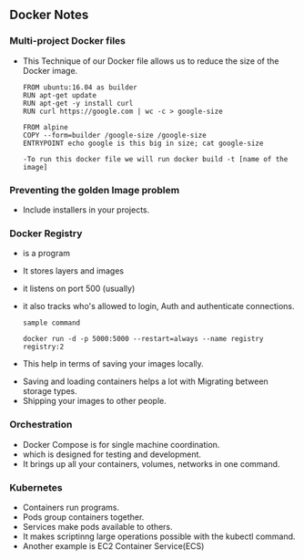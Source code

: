 ## Docker Notes

### Multi-project Docker files

- This Technique of our Docker file allows us to reduce the size of the Docker
  image.

  ```
  FROM ubuntu:16.04 as builder
  RUN apt-get update
  RUN apt-get -y install curl
  RUN curl https://google.com | wc -c > google-size

  FROM alpine
  COPY --form=builder /google-size /google-size
  ENTRYPOINT echo google is this big in size; cat google-size

  -To run this docker file we will run docker build -t [name of the image]
  ```

### Preventing the golden Image problem

- Include installers in your projects.

### Docker Registry

- is a program
- It stores layers and images
- it listens on port 500 (usually)
- it also tracks who's allowed to login, Auth and authenticate connections.

  ```
  sample command

  docker run -d -p 5000:5000 --restart=always --name registry registry:2
  ```

* This help in terms of saving your images locally.

- Saving and loading containers helps a lot with Migrating between storage types.
- Shipping your images to other people.

### Orchestration

- Docker Compose is for single machine coordination.
- which is designed for testing and development.
- It brings up all your containers, volumes, networks in one command.

### Kubernetes

- Containers run programs.
- Pods group containers together.
- Services make pods available to others.
- It makes scriptinng large operations possible with the kubectl command.
- Another example is EC2 Container Service(ECS)
